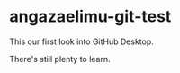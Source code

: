 # angazaelimu-git-test

This our first look into GitHub Desktop. 

There's still plenty to learn.
 
